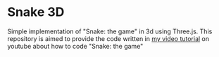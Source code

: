 # Snake 3D

Simple implementation of "Snake: the game" in 3d using Three.js. This repository is aimed to provide the code written in [my video tutorial](https://www.youtube.com/watch?v=44SpOZgB0lQ) on youtube about how to code "Snake: the game"
